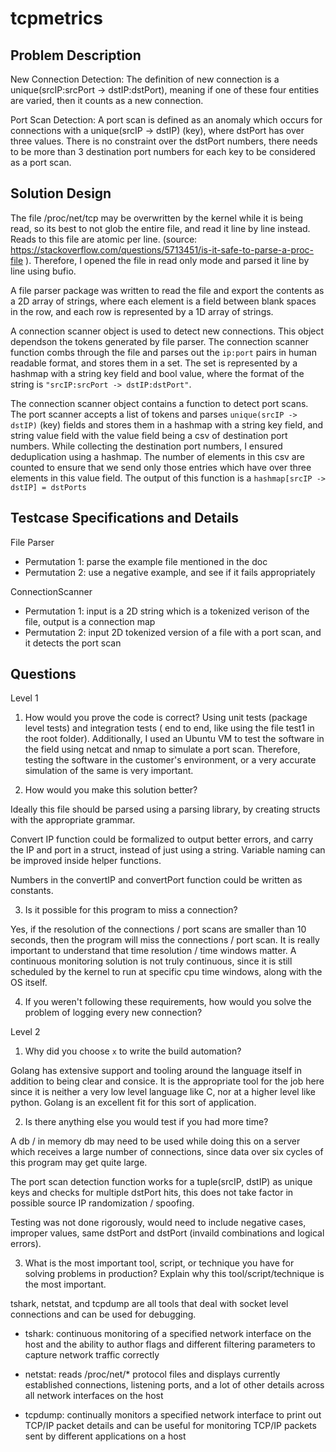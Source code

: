 # tcpmetrics

## Problem Description

New Connection Detection: The definition of new connection is a unique(srcIP:srcPort -> dstIP:dstPort), meaning if one of these four entities are varied, then it counts as a new connection.

Port Scan Detection: A port scan is defined as an anomaly which occurs for connections with a unique(srcIP -> dstIP) (key), where dstPort has over three values. There is no constraint over the dstPort numbers, there needs to be more than 3 destination port numbers for each key to be considered as a port scan.

## Solution Design

The file /proc/net/tcp may be overwritten by the kernel while it is being read, so its best to not
glob the entire file, and read it line by line instead. Reads to this file are atomic per line.
(source: https://stackoverflow.com/questions/5713451/is-it-safe-to-parse-a-proc-file ). Therefore, I opened the file in read only mode and parsed it line by line using bufio. 

A file parser package was written to read the file and export the contents as a 2D array of strings, where
each element is a field between blank spaces in the row, and each row is represented by a 1D array of strings.

A connection scanner object is used to detect new connections. This object dependson the tokens generated by file parser. The connection scanner function combs through the file and parses out the `ip:port` pairs in human readable format, and stores them in a set. The set is represented by a hashmap with a string key field and bool value, where the format of the string is `"srcIP:srcPort -> dstIP:dstPort"`.

The connection scanner object contains a function to detect port scans. The port scanner accepts a list of tokens and parses `unique(srcIP -> dstIP)` (key) fields and stores them in a hashmap with a string key field, and string value field with the value field being a csv of destination port numbers. While collecting the destination port numbers, I ensured deduplication using a hashmap. The number of elements in this csv are counted to ensure that we send only those entries which have over three elements in this value field. The output of this function is a `hashmap[srcIP -> dstIP] = dstPorts`

## Testcase Specifications and Details

File Parser
- Permutation 1: parse the example file mentioned in the doc
- Permutation 2: use a negative example, and see if it fails appropriately

ConnectionScanner
- Permutation 1: input is a 2D string which is a tokenized verison of the file, output is a connection map
- Permutation 2: input 2D tokenized version of a file with a port scan, and it detects the port scan


## Questions

Level 1

1. How would you prove the code is correct?
Using unit tests (package level tests) and integration tests ( end to end, like using the file test1 in the root folder). Additionally, I used an Ubuntu VM to test the software in the field using netcat and nmap to simulate a port scan. Therefore, testing the software in the customer's environment, or a very accurate simulation of the same is very important.

2. How would you make this solution better?

Ideally this file should be parsed using a parsing library, by creating structs with the appropriate grammar.

Convert IP function could be formalized to output better errors, and carry the IP and port in a struct, instead of
just using a string. Variable naming can be improved inside helper functions.

Numbers in the convertIP and convertPort function could be written as constants.

3. Is it possible for this program to miss a connection?

Yes, if the resolution of the connections / port scans are smaller than 10 seconds, then the program will miss the connections / port scan. It is really important to understand that time resolution / time windows matter. A continuous monitoring solution is not truly continuous, since it is still scheduled by the kernel to run at specific cpu time windows, along with the OS itself.

4. If you weren't following these requirements, how would you solve the problem of logging every new connection? 

Level 2
1. Why did you choose `x` to write the build automation?

Golang has extensive support and tooling around the language itself in addition to being clear and consice. It is the appropriate tool for the job here since it is neither a very low level language like C, nor at a higher level like python. Golang is an excellent fit for this sort of application.

2. Is there anything else you would test if you had more time?

A db / in memory db may need to be used while doing this on a server which receives a large number of connections,
since data over six cycles of this program may get quite large.

The port scan detection function works for a tuple(srcIP, dstIP) as unique keys and checks for multiple dstPort hits,
this does not take factor in possible source IP randomization / spoofing.

Testing was not done rigorously, would need to include negative cases, improper values, same dstPort and dstPort (invaild combinations and logical errors).


3. What is the most important tool, script, or technique you have for solving problems in production? Explain why this tool/script/technique is the most important.

tshark, netstat, and tcpdump are all tools that deal with socket level connections and can be used for debugging.
- tshark: continuous monitoring of a specified network interface on the host and the ability to author flags and different filtering parameters to capture network traffic correctly

- netstat: reads /proc/net/* protocol files and displays currently established connections, listening ports, and a lot of other details across all network interfaces on the host

- tcpdump: continually monitors a specified network interface to print out TCP/IP packet details and can be useful for monitoring TCP/IP packets sent by different applications on a host



